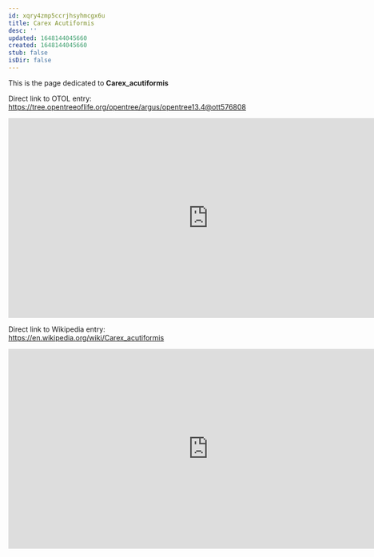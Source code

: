 ```yaml
---
id: xqry4zmp5ccrjhsyhmcgx6u
title: Carex Acutiformis
desc: ''
updated: 1648144045660
created: 1648144045660
stub: false
isDir: false
---
```

This is the page dedicated to **Carex_acutiformis**


Direct link to OTOL entry: https://tree.opentreeoflife.org/opentree/argus/opentree13.4@ott576808



<html>
    <body>
    <iframe src="https://tree.opentreeoflife.org/opentree/argus/opentree13.4@ott576808"
    width="800" height="400" frameborder="0" allowfullscreen> </iframe>
    </body>
</html>
    


Direct link to Wikipedia entry: https://en.wikipedia.org/wiki/Carex_acutiformis



<html>
    <body>
    <iframe src="https://en.wikipedia.org/wiki/Carex_acutiformis"
    width="800" height="400" frameborder="0" allowfullscreen> </iframe>
    </body>
</html>
    
